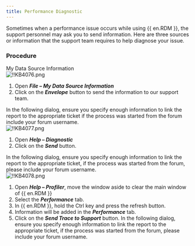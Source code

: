 ```yaml
---
title: Performance Diagnostic
---
```

Sometimes when a performance issue occurs while using {{ en.RDM }}, the support personnel may ask you to send information. Here are three sources or information that the support team requires to help diagnose your issue.
### Procedure
My Data Source Information  
![!!KB4076.png](https://webdevolutions.azureedge.net/docs/en/kb/KB4076.png)  
1. Open ***File – My Data Source Information***
1. Click on the ***Envelope*** button to send the information to our support team.  

In the following dialog, ensure you specify enough information to link the report to the appropriate ticket if the process was started from the forum include your forum username.  
![!!KB4077.png](https://webdevolutions.azureedge.net/docs/en/kb/KB4077.png)  
1. Open ***Help – Diagnostic***
1. Click on the ***Send*** button.  

In the following dialog, ensure you specify enough information to link the report to the appropriate ticket, if the process was started from the forum, please include your forum username.  
![!!KB4078.png](https://webdevolutions.azureedge.net/docs/en/kb/KB4078.png)  
1. Open ***Help – Profiler***, move the window aside to clear the main window of {{ en.RDM }}
1. Select the ***Performance*** tab.
1. In {{ en.RDM }}, hold the Ctrl key and press the refresh button.
1. Information will be added in the ***Performance*** tab.
1. Click on the ***Send Trace to Support*** button. In the following dialog, ensure you specify enough information to link the report to the appropriate ticket, if the process was started from the forum, please include your forum username.
